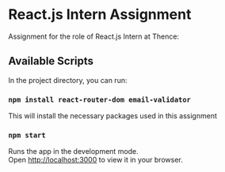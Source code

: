 # React.js Intern Assignment

Assignment for the role of React.js Intern at Thence:

## Available Scripts

In the project directory, you can run:

### `npm install react-router-dom email-validator`

This will install the necessary packages used in this assignment

### `npm start`

Runs the app in the development mode.\
Open [http://localhost:3000](http://localhost:3000) to view it in your browser.
